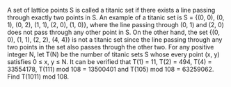 
A set of lattice points S is called a titanic set if there exists a line passing through exactly two points in S.
An example of a titanic set is S = {(0, 0), (0, 1), (0, 2), (1, 1), (2, 0), (1, 0)}, where the line passing through (0, 1) and (2, 0) does not pass through any other point in S.
On the other hand, the set {(0, 0), (1, 1), (2, 2), (4, 4)} is not a titanic set since the line passing through any two points in the set also passes through the other two.
For any positive integer N, let T(N) be the number of titanic sets S whose every point (x, y) satisfies 0 &#8804; x, y &#8804; N.
It can be verified that T(1) = 11, T(2) = 494, T(4) = 33554178, T(111) mod 108 = 13500401 and T(105)&#160;mod&#160;108 = 63259062.
Find T(1011)&#160;mod&#160;108.
